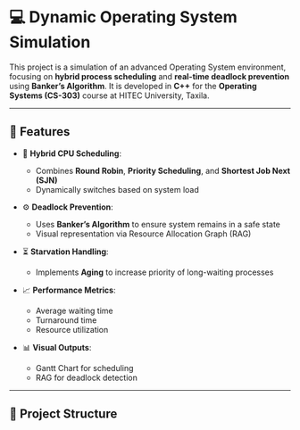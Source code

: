 # 💻 Dynamic Operating System Simulation

This project is a simulation of an advanced Operating System environment, focusing on **hybrid process scheduling** and **real-time deadlock prevention** using **Banker’s Algorithm**. It is developed in **C++** for the **Operating Systems (CS-303)** course at HITEC University, Taxila.

---

## 🚀 Features

- 🔁 **Hybrid CPU Scheduling**:
  - Combines **Round Robin**, **Priority Scheduling**, and **Shortest Job Next (SJN)**
  - Dynamically switches based on system load

- ⚙️ **Deadlock Prevention**:
  - Uses **Banker’s Algorithm** to ensure system remains in a safe state
  - Visual representation via Resource Allocation Graph (RAG)

- ⏳ **Starvation Handling**:
  - Implements **Aging** to increase priority of long-waiting processes

- 📈 **Performance Metrics**:
  - Average waiting time
  - Turnaround time
  - Resource utilization

- 📊 **Visual Outputs**:
  - Gantt Chart for scheduling
  - RAG for deadlock detection

---

## 📂 Project Structure

